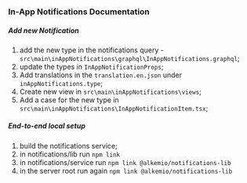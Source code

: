 ### In-App Notifications Documentation

##### Add new Notification

1. add the new type in the notifications query - `src\main\inAppNotifications\graphql\InAppNotifications.graphql`;
2. update the types in `InAppNotificationProps`;
3. Add translations in the `translation.en.json` under `inAppNotifications.type`;
4. Create new view in `src\main\inAppNotifications\views`;
5. Add a case for the new type in `src\main\inAppNotifications\InAppNotificationItem.tsx`;

##### End-to-end local setup

1. build the notifications service;
2. in notifications/lib run `npm link`
3. in notifications/service run `npm link @alkemio/notifications-lib`
4. in the server root run again `npm link @alkemio/notifications-lib`
